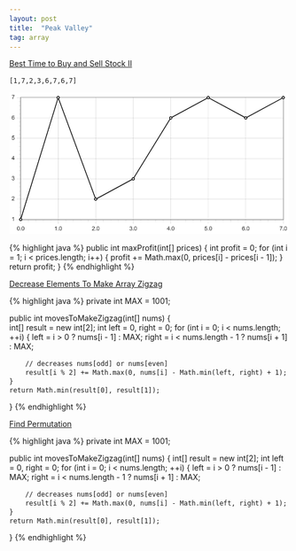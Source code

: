 ```yaml
---
layout: post
title:  "Peak Valley"
tag: array
---
```

[Best Time to Buy and Sell Stock II][best-time-to-buy-and-sell-stock-ii]

```
[1,7,2,3,6,7,6,7]
```

![array](/assets/best_time_to_buy_and_sell_stock_2.png)

{% highlight java %}
public int maxProfit(int[] prices) {
    int profit = 0;
    for (int i = 1; i < prices.length; i++) {
        profit += Math.max(0, prices[i] - prices[i - 1]);
    }
    return profit;
}
{% endhighlight %}

[Decrease Elements To Make Array Zigzag][decrease-elements-to-make-array-zigzag]

{% highlight java %}
private int MAX = 1001;

public int movesToMakeZigzag(int[] nums) {       
    int[] result = new int[2];
    int left = 0, right = 0;
    for (int i = 0; i < nums.length; ++i) {
        left = i > 0 ? nums[i - 1] : MAX;
        right = i < nums.length - 1 ? nums[i + 1] : MAX;

        // decreases nums[odd] or nums[even]
        result[i % 2] += Math.max(0, nums[i] - Math.min(left, right) + 1);
    }
    return Math.min(result[0], result[1]);
}
{% endhighlight %}

[Find Permutation][find-permutation]

{% highlight java %}
private int MAX = 1001;

public int movesToMakeZigzag(int[] nums) {
    int[] result = new int[2];
    int left = 0, right = 0;
    for (int i = 0; i < nums.length; ++i) {
        left = i > 0 ? nums[i - 1] : MAX;
        right = i < nums.length - 1 ? nums[i + 1] : MAX;

        // decreases nums[odd] or nums[even]
        result[i % 2] += Math.max(0, nums[i] - Math.min(left, right) + 1);
    }
    return Math.min(result[0], result[1]);
}
{% endhighlight %}

[best-time-to-buy-and-sell-stock-ii]: https://leetcode.com/problems/best-time-to-buy-and-sell-stock-ii/
[decrease-elements-to-make-array-zigzag]: https://leetcode.com/problems/decrease-elements-to-make-array-zigzag/
[find-permutation]: https://leetcode.com/problems/find-permutation/
